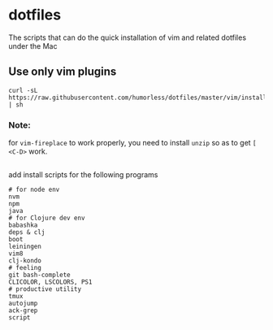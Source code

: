 # dotfiles
The scripts that can do the quick installation of vim and related dotfiles under the Mac

## Use only vim plugins 
```
curl -sL https://raw.githubusercontent.com/humorless/dotfiles/master/vim/install_plugin.sh | sh
```
### Note:
for `vim-fireplace` to work properly, you need to install `unzip` so as to get `[ <C-D>` work.

##
add install scripts for the following programs
```
# for node env
nvm
npm
java
# for Clojure dev env
babashka
deps & clj
boot
leiningen
vim8
clj-kondo
# feeling
git bash-complete
CLICOLOR, LSCOLORS, PS1
# productive utility
tmux
autojump
ack-grep
script
```
